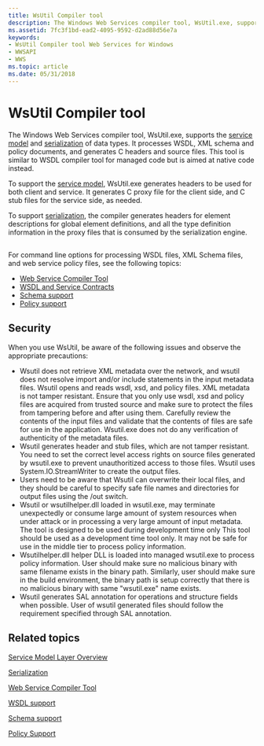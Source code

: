 ```yaml
---
title: WsUtil Compiler tool
description: The Windows Web Services compiler tool, WsUtil.exe, supports the service model and serialization of data types. It processes WSDL, XML schema and policy documents, and generates C headers and source files.
ms.assetid: 7fc3f1bd-ead2-4095-9592-d2ad88d56e7a
keywords:
- WsUtil Compiler tool Web Services for Windows
- WWSAPI
- WWS
ms.topic: article
ms.date: 05/31/2018
---
```


# WsUtil Compiler tool

The Windows Web Services compiler tool, WsUtil.exe, supports the [service model](service-model-layer-overview.md) and [serialization](serialization.md) of data types. It processes WSDL, XML schema and policy documents, and generates C headers and source files. This tool is similar to WSDL compiler tool for managed code but is aimed at native code instead.

To support the [service model](service-model-layer-overview.md), WsUtil.exe generates headers to be used for both client and service. It generates C proxy file for the client side, and C stub files for the service side, as needed.

To support [serialization](serialization.md), the compiler generates headers for element descriptions for global element definitions, and all the type definition information in the proxy files that is consumed by the serialization engine.

## 

For command line options for processing WSDL files, XML Schema files, and web service policy files, see the following topics:

-   [Web Service Compiler Tool](web-service-compiler-tool.md)
-   [WSDL and Service Contracts](wsdl-support.md)
-   [Schema support](schema-support.md)
-   [Policy support](policy-support.md)

## Security

When you use WsUtil, be aware of the following issues and observe the appropriate precautions:

-   Wsutil does not retrieve XML metadata over the network, and wsutil does not resolve import and/or include statements in the input metadata files. Wsutil opens and reads wsdl, xsd, and policy files. XML metadata is not tamper resistant. Ensure that you only use wsdl, xsd and policy files are acquired from trusted source and make sure to protect the files from tampering before and after using them. Carefully review the contents of the input files and validate that the contents of files are safe for use in the application. Wsutil.exe does not do any verification of authenticity of the metadata files.
-   Wsutil generates header and stub files, which are not tamper resistant. You need to set the correct level access rights on source files generated by wsutil.exe to prevent unauthoritized access to those files. Wsutil uses System.IO.StreamWriter to create the output files.
-   Users need to be aware that Wsutil can overwrite their local files, and they should be careful to specify safe file names and directories for output files using the /out switch.
-   Wsutil or wsutilhelper.dll loaded in wsutil.exe, may terminate unexpectedly or consume large amount of system resources when under attack or in processing a very large amount of input metadata. The tool is designed to be used during development time only This tool should be used as a development time tool only. It may not be safe for use in the middle tier to process policy information.
-   Wsutilhelper.dll helper DLL is loaded into managed wsutil.exe to process policy information. User should make sure no malicious binary with same filename exists in the binary path. Similarly, user should make sure in the build environment, the binary path is setup correctly that there is no malicious binary with same "wsutil.exe" name exists.
-   Wsutil generates SAL annotation for operations and structure fields when possible. User of wsutil generated files should follow the requirement specified through SAL annotation.

## Related topics

<dl> <dt>

[Service Model Layer Overview](service-model-layer-overview.md)
</dt> <dt>

[Serialization](serialization.md)
</dt> <dt>

[Web Service Compiler Tool](web-service-compiler-tool.md)
</dt> <dt>

[WSDL support](wsdl-support.md)
</dt> <dt>

[Schema support](schema-support.md)
</dt> <dt>

[Policy Support](policy-support.md)
</dt> </dl>

 

 




